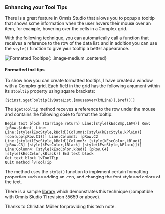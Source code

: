 ### Enhancing your Tool Tips

There is a great feature in Omnis Studio that allows you to popup a tooltip that shows some information when the user hovers their mouse over an item, for example, hovering over the cells in a Complex grid.

With the following technique, you can automatically call a function that receives a reference to the row of the data list, and in addition you can use the `style()` function to give your tooltip a better appearance. 

![Formatted Tooltips](/assets/formatted_tooltips/tooltip.png){: .image-medium .centered}

#### Formatted tool tips

To show how you can create formatted tooltips, I have created a window with a Complex grid. Each field in the grid has the following argument within its `$tooltip` property using square brackets:

```omnis
[$cinst.$getTooltip(ivDataList.[mouseover(kMLine)].$ref())]
```

The `$getTooltip` method receives a reference to the row under the mouse and contains the following code to format the tooltip:

```omnis
Begin text block (Carriage return) Line:[style(kEscBmp,1694)] Row: [pRow.$ident] Line:
Line:[style(kEscStyle,kBold)]Column1:[style(kEscStyle,kPlain)] [con(upp(pRow.C1))] Line:Column2: [pRow.C2]
Line:[style(kEscStyle,kBold)]Column3: [style(kEscColor,kBlue)] [pRow.C3] [style(kEscColor,kBlack] [style(kEscStyle,kPlain)])]
Line:Column4: [style(kEscColor,kRed)] [pRow.C4] [style(kEscColor,kBlack)] End text block
Get text block lvToolTip
Quit method lvToolTip
```

The method uses the `style()` function to implement certain formatting properties such as adding an icon, and changing the font style and colors of the text.

There is a sample [library](/assets/formatted_tooltips/tooltip.zip) which demonstrates this technique (compatible with Omnis Studio 11 revision 35659 or above).

Thanks to Christian Müller for providing this tech note.

